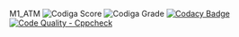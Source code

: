 M1_ATM
![Codiga Score](https://api.codiga.io/project/32303/score/svg)
![Codiga Grade](https://api.codiga.io/project/32303/status/svg)
[![Codacy Badge](https://app.codacy.com/project/badge/Grade/8048265b3b4b43f4b4990c8e362d9f50)](https://www.codacy.com/gh/Bhargavi239/M1_ATM/dashboard?utm_source=github.com&amp;utm_medium=referral&amp;utm_content=Bhargavi239/M1_ATM&amp;utm_campaign=Badge_Grade)
[![Code Quality - Cppcheck](https://github.com/Bhargavi239/M1_ATM/actions/workflows/c-cpp.yml/badge.svg)](https://github.com/Bhargavi239/M1_ATM/actions/workflows/c-cpp.yml)
